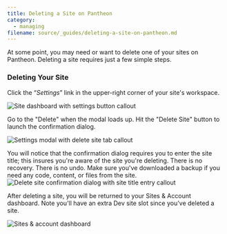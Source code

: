 ```yaml
---
title: Deleting a Site on Pantheon
category:
  - managing
filename: source/_guides/deleting-a-site-on-pantheon.md
---
```


At some point, you may need or want to delete one of your sites on Pantheon. Deleting a site requires just a few simple steps.

### Deleting Your Site

Click the “_Settings_” link in the upper-right corner of your site's workspace.

![Site dashboard with settings button callout](https://pantheon-systems.desk.com/customer/portal/attachments/259798)

Go to the "Delete" when the modal loads up. Hit the "Delete Site" button to launch the confirmation dialog.

![Settings modal with delete site tab callout](https://pantheon-systems.desk.com/customer/portal/attachments/259800)

You will notice that the confirmation dialog requires you to enter the site title; this insures you're aware of the site you're deleting. There is no recovery. There is no undo. Make sure you've downloaded a backup if you need any code, content, or files from the site.  
 ![Delete site confirmation dialog with site title entry callout](https://pantheon-systems.desk.com/customer/portal/attachments/259805)

After deleting a site, you will be returned to your Sites & Account dashboard. Note you'll have an extra Dev site slot since you've deleted a site.

![Sites & account dashboard](https://pantheon-systems.desk.com/customer/portal/attachments/259808)
